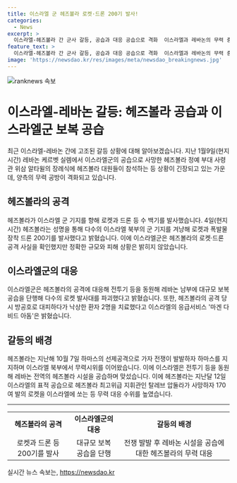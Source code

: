 ```yaml
---
title: 이스라엘 군 헤즈볼라 로켓·드론 200기 발사!
categories:
  - News
excerpt: >
  이스라엘-헤즈볼라 간 군사 갈등, 공습과 대응 공습으로 격화  이스라엘과 레바논의 무력 충돌이 심화되고 있는 가운데 헤즈볼라가 이스라엘 군 기지를 향해 수백기의 로켓과 드론을 발사했다. 이스라엘군은 방공망과 전투기를 통해 대응했으며 정확한 피해 상황은 알려지지 않았다. 이에 이스라엘은 레바논 남부에 보복 공습을 단행하고, 지난달 헤즈볼라의 최고위급 지휘관이 사망한 후 무력 대응을 강화하고 있다.
feature_text: >
  이스라엘-헤즈볼라 간 군사 갈등, 공습과 대응 공습으로 격화  이스라엘과 레바논의 무력 충돌이 심화되고 있는 가운데 헤즈볼라가 이스라엘 군 기지를 향해 수백기의 로켓과 드론을 발사했다. 이스라엘군은 방공망과 전투기를 통해 대응했으며 정확한 피해 상황은 알려지지 않았다. 이에 이스라엘은 레바논 남부에 보복 공습을 단행하고, 지난달 헤즈볼라의 최고위급 지휘관이 사망한 후 무력 대응을 강화하고 있다.
image: 'https://newsdao.kr/res/images/meta/newsdao_breakingnews.jpg'
---
```


<p><img src="https://newsdao.kr/res/images/meta/newsdao_breakingnews.jpg" alt="ranknews 속보" /></p>

<h1 data-ke-size="size26">이스라엘-레바논 갈등: 헤즈볼라 공습과 이스라엘군 보복 공습</h1>

<p data-ke-size="size16">최근 이스라엘-레바논 간에 고조된 갈등 상황에 대해 알아보겠습니다. 지난 1월9일(현지시간) 레바논 케르벳 실렘에서 이스라엘군의 공습으로 사망한 헤즈볼라 정예 부대 사령관 위삼 알타윌의 장례식에 헤즈볼라 대원들이 참석하는 등 상황이 긴장되고 있는 가운데, 양측의 무력 공방이 격화되고 있습니다.</p>

<h2 data-ke-size="size22">헤즈볼라의 공격</h2>

<p data-ke-size="size16">헤즈볼라가 이스라엘 군 기지를 향해 로켓과 드론 등 수 백기를 발사했습니다. 4일(현지시간) 헤즈볼라는 성명을 통해 다수의 이스라엘 북부의 군 기지를 겨냥해 로켓과 폭발물 장착 드론 200기를 발사했다고 밝혔습니다. 이에 이스라엘군은 헤즈볼라의 로켓·드론 공격 사실을 확인했지만 정확한 규모와 피해 상황은 밝히지 않았습니다. </p>

<h2 data-ke-size="size22">이스라엘군의 대응</h2>

<p data-ke-size="size16">이스라엘군은 헤즈볼라의 공격에 대응해 전투기 등을 동원해 레바논 남부에 대규모 보복 공습을 단행해 다수의 로켓 발사대를 파괴했다고 밝혔습니다. 또한, 헤즈볼라의 공격 당시 방공호로 대피하다가 낙상한 환자 2명을 치료했다고 이스라엘의 응급서비스 '마겐 다비드 아돔'은 밝혔습니다.</p>

<h2 data-ke-size="size22">갈등의 배경</h2>

<p data-ke-size="size16">헤즈볼라는 지난해 10월 7일 하마스의 선제공격으로 가자 전쟁이 발발하자 하마스를 지지하며 이스라엘 북부에서 무력시위를 이어왔습니다. 이에 이스라엘은 전투기 등을 동원해 레바논 전역의 헤즈볼라 시설을 공습하며 맞섰습니다. 이에 헤즈볼라는 지난달 12일 이스라엘의 표적 공습으로 헤즈볼라 최고위급 지휘관인 탈레브 압둘라가 사망하자 170여 발의 로켓을 이스라엘에 쏘는 등 무력 대응 수위를 높였습니다.</p>

<hr>

<table>
  <tr>
    <td style="text-align: center; height: 17px;"><b>헤즈볼라의 공격</b></td>
    <td style="text-align: center; height: 17px;"><b>이스라엘군의 대응</b></td>
    <td style="text-align: center; height: 17px;"><b>갈등의 배경</b></td>
  </tr>
  <tr>
    <td style="text-align: center; height: 17px;">로켓과 드론 등 200기를 발사</td>
    <td style="text-align: center; height: 17px;">대규모 보복 공습을 단행</td>
    <td style="text-align: center; height: 17px;">전쟁 발발 후 레바논 시설을 공습에 대한 헤즈볼라의 무력 대응</td>
  </tr>
</table>

<p data-ke-size="size16"></p>
실시간 뉴스 속보는, <a href="https://newsdao.kr" rel="dofollow">https://newsdao.kr</a>


